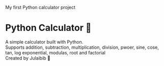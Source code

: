 My first Python calculator project
# Python Calculator 🧮
A simple calculator built with Python.  
Supports addition, subtraction, multiplication, division, pwoer, sine, cose, tan, log exponential, modulas, root and factorial  
Created by Julaibib 💙

